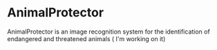 # AnimalProtector
AnimalProtector is an image recognition system for the identification of endangered and threatened animals ( I'm working on it)
